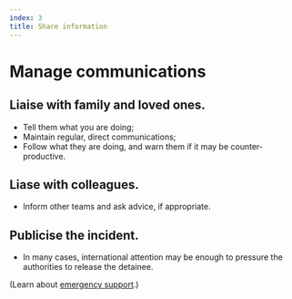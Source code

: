 ```yaml
---
index: 3
title: Share information
---
```

# Manage communications

## Liaise with family and loved ones. 

*	Tell them what you are doing;
*	Maintain regular, direct communications;
*	Follow what they are doing, and warn them if it may be counter-productive.
  
## Liase with colleagues.

*	Inform other teams and ask advice, if appropriate. 

## Publicise the incident.

*	In many cases, international attention may be enough to pressure the authorities to release the detainee.

(Learn about [emergency support](umbrella://emergency-support).)